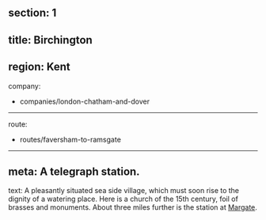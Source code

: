 section: 1
----
title: Birchington
----
region: Kent
----
company:
- companies/london-chatham-and-dover
----
route:
- routes/faversham-to-ramsgate
----
meta: A telegraph station.
----
text: A pleasantly situated sea side village, which must soon rise to the dignity of a watering place. Here is a church of the 15th century, foil of brasses and monuments. About three miles further is the station at [Margate](/stations/margate-cd).
